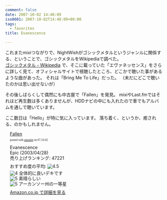 ```yaml
---
comment: false
date: 2007-10-02 14:48:09
iso8601: 2007-10-02T14:48:09+09:00
tags:
  - favorites
title: Evanescence

---
```


これまたmixiつながりで、NightWishがゴシックメタルというジャンルに関係する、ということで、ゴシックメタルをWikipediaで調べた。<br /><a href="http://ja.wikipedia.org/wiki/%E3%82%B4%E3%82%B7%E3%83%83%E3%82%AF%E3%83%A1%E3%82%BF%E3%83%AB">ゴシックメタル - Wikipedia</a>
で、そこに載っていた「エヴァネッセンス」をさらに詳しく見て、オフィシャルサイトで視聴したところ、どこかで聴いた事があるような曲があった。
それは「Bring Me To Life」だった。
（未だにどこで聴いたのかは思い出せないが）

その後しばらくして偶然にも中古屋で「Fallen」を発見。
mixiやLast.fmではそれほど再生数は多くありませんが、HDDナビの中にも入れたので車でもアルバムを通しで聴いています。

ここ数日は「Hello」が特に気に入っています。
落ち着く、というか、癒される、のかもしれません。

<div class="amazlet-box" style="margin-bottom:0px;">
  <div class="amazlet-image" style="float:left;"><a href="http://www.amazon.co.jp/exec/obidos/ASIN/B000094FGO/nqounet-22/ref=nosim/" name="amazletlink" id="amazletlink"></a></div>
  <div class="amazlet-info" style="float:left;margin-left:15px;line-height:120%">
    <div class="amazlet-name" style="margin-bottom:10px;line-height:120%"><a href="http://www.amazon.co.jp/exec/obidos/ASIN/B000094FGO/nqounet-22/ref=nosim/" name="amazletlink" id="amazletlink">Fallen</a>
      <div class="amazlet-powered-date" style="font-size:7pt;margin-top:5px;font-family:verdana;line-height:120%">posted with <a href="http://app.amazlet.com/amazlet/" title="Fallen">amazlet</a> on 07.10.02</div>
    </div>
    <div class="amazlet-detail">Evanescence <br />Epic (2003/04/28)<br />売り上げランキング: 47221<br /></div>
    <div class="amazlet-review" style="margin-top:10px; margin-bottom:10px">
      <div class="amazlet-review-average" style="margin-bottom:5px">おすすめ度の平均: <img src="http://images-jp.amazon.com/images/G/09/x-locale/common/customer-reviews/stars-4-5.gif" alt="4.5" /></div><img src="http://images-jp.amazon.com/images/G/09/x-locale/common/customer-reviews/stars-4-0.gif" alt="4" /> 全体的に良いデキです<br /><img src="http://images-jp.amazon.com/images/G/09/x-locale/common/customer-reviews/stars-5-0.gif" alt="5" /> 素晴らしい<br /><img src="http://images-jp.amazon.com/images/G/09/x-locale/common/customer-reviews/stars-5-0.gif" alt="5" /> アーカンソー州の一等星<br />
    </div>
    <div class="amazlet-link" style="margin-top: 5px"><a href="http://www.amazon.co.jp/exec/obidos/ASIN/B000094FGO/nqounet-22/ref=nosim/" name="amazletlink" id="amazletlink">Amazon.co.jp で詳細を見る</a></div>
  </div>
  <div class="amazlet-footer" style="clear: left"></div>
</div>
